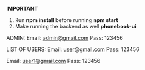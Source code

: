 **IMPORTANT**
1. Run **npm install** before running **npm start**
2. Make running the backend as well **phonebook-ui**

ADMIN:
Email: admin@gmail.com
Pass: 123456

LIST OF USERS:
Email: user@gmail.com
Pass: 123456

Email: user1@gmail.com
Pass: 123456
